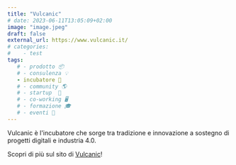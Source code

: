 ```yaml
---
title: "Vulcanic"
# date: 2023-06-11T13:05:09+02:00
image: "image.jpeg"
draft: false
external_url: https://www.vulcanic.it/
# categories:
#    - test
tags:
   # - prodotto 📦
   # - consulenza 💡
   - incubatore 🐣
   # - community 🌎
   # - startup  🚀
   # - co-working 🖥️
   # - formazione 🎓
   # - eventi 🎉
---
```


Vulcanic è l'incubatore che sorge tra tradizione e innovazione a sostegno di progetti digitali e industria 4.0. 

Scopri di più sul sito di [Vulcanic](https://www.vulcanic.it/)!